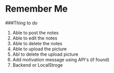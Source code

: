 Remember Me
=====================
###Thing to do
1. Able to post the notes
2. Able to edit the notes
3. Able to delete the notes
4. Able to upload the picture
5. Abl to delete the upload picture
6. Add motivation message using API's (if found)
7. Backend or LocalStroge

